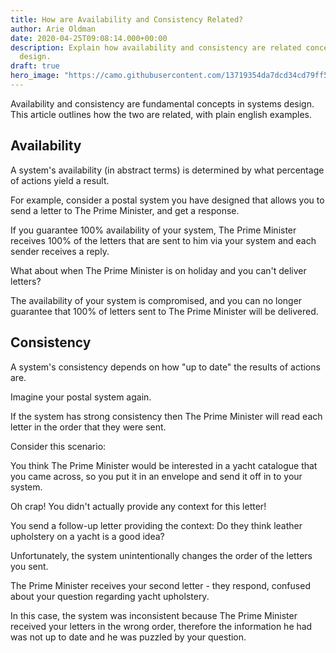```yaml
---
title: How are Availability and Consistency Related?
author: Arie Oldman
date: 2020-04-25T09:08:14.000+00:00
description: Explain how availability and consistency are related concepts in system
  design.
draft: true
hero_image: "https://camo.githubusercontent.com/13719354da7dcd34cd79ff5f8b6306a67bc18261/687474703a2f2f692e696d6775722e636f6d2f62674c4d4932752e706e67"
---
```

Availability and consistency are fundamental concepts in systems design. This
article outlines how the two are related, with plain english examples.

## Availability

A system's availability (in abstract terms) is determined by what percentage of 
actions yield a result.

For example, consider a postal system you have designed that allows you to send a 
letter to The Prime Minister, and get a response. 

If you guarantee 100% availability of your system, The Prime Minister receives 
100% of the letters that are sent to him via your system and each sender
receives a reply.

What about when The Prime Minister is on holiday and you can't deliver letters?

The availability of your system is compromised, and you can no longer guarantee
that 100% of letters sent to The Prime Minister will be delivered.

## Consistency

A system's consistency depends on how "up to date" the results of actions are.

Imagine your postal system again. 

If the system has strong consistency then The Prime
Minister will read each letter in the order that they were sent. 

Consider this scenario: 

You think The Prime Minister would be interested in a yacht catalogue that you 
came across, so you put it in an envelope and send it off in to your system. 

Oh crap! You didn't actually provide any context for this
letter!

You send a follow-up letter providing the context: Do they think leather 
upholstery on a yacht is a good idea?

Unfortunately, the system unintentionally changes the order of the letters you
sent.

The Prime Minister receives your second letter - they respond, confused about
your question regarding yacht upholstery.

In this case, the system was inconsistent because The Prime Minister received
your letters in the wrong order, therefore the information he had was not up
to date and he was puzzled by your question.
